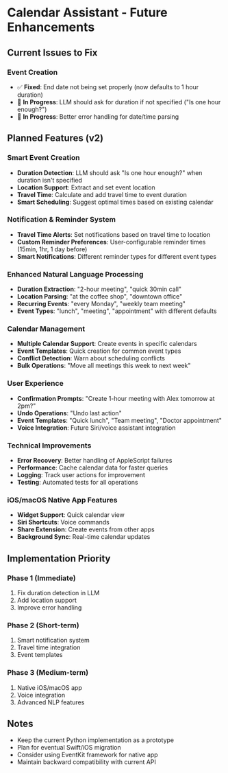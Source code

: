 # Calendar Assistant - Future Enhancements

## Current Issues to Fix

### Event Creation

- ✅ **Fixed**: End date not being set properly (now defaults to 1 hour duration)
- 🔄 **In Progress**: LLM should ask for duration if not specified ("Is one hour enough?")
- 🔄 **In Progress**: Better error handling for date/time parsing

## Planned Features (v2)

### Smart Event Creation

- **Duration Detection**: LLM should ask "Is one hour enough?" when duration isn't specified
- **Location Support**: Extract and set event location
- **Travel Time**: Calculate and add travel time to event duration
- **Smart Scheduling**: Suggest optimal times based on existing calendar

### Notification & Reminder System

- **Travel Time Alerts**: Set notifications based on travel time to location
- **Custom Reminder Preferences**: User-configurable reminder times (15min, 1hr, 1 day before)
- **Smart Notifications**: Different reminder types for different event types

### Enhanced Natural Language Processing

- **Duration Extraction**: "2-hour meeting", "quick 30min call"
- **Location Parsing**: "at the coffee shop", "downtown office"
- **Recurring Events**: "every Monday", "weekly team meeting"
- **Event Types**: "lunch", "meeting", "appointment" with different defaults

### Calendar Management

- **Multiple Calendar Support**: Create events in specific calendars
- **Event Templates**: Quick creation for common event types
- **Conflict Detection**: Warn about scheduling conflicts
- **Bulk Operations**: "Move all meetings this week to next week"

### User Experience

- **Confirmation Prompts**: "Create 1-hour meeting with Alex tomorrow at 2pm?"
- **Undo Operations**: "Undo last action"
- **Event Templates**: "Quick lunch", "Team meeting", "Doctor appointment"
- **Voice Integration**: Future Siri/voice assistant integration

### Technical Improvements

- **Error Recovery**: Better handling of AppleScript failures
- **Performance**: Cache calendar data for faster queries
- **Logging**: Track user actions for improvement
- **Testing**: Automated tests for all operations

### iOS/macOS Native App Features

- **Widget Support**: Quick calendar view
- **Siri Shortcuts**: Voice commands
- **Share Extension**: Create events from other apps
- **Background Sync**: Real-time calendar updates

## Implementation Priority

### Phase 1 (Immediate)

1. Fix duration detection in LLM
2. Add location support
3. Improve error handling

### Phase 2 (Short-term)

1. Smart notification system
2. Travel time integration
3. Event templates

### Phase 3 (Medium-term)

1. Native iOS/macOS app
2. Voice integration
3. Advanced NLP features

## Notes

- Keep the current Python implementation as a prototype
- Plan for eventual Swift/iOS migration
- Consider using EventKit framework for native app
- Maintain backward compatibility with current API
